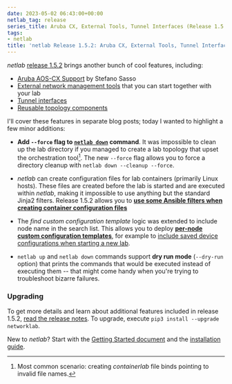 ```yaml
---
date: 2023-05-02 06:43:00+00:00
netlab_tag: release
series_title: Aruba CX, External Tools, Tunnel Interfaces (Release 1.5.2)
tags:
- netlab
title: 'netlab Release 1.5.2: Aruba CX, External Tools, Tunnel Interfaces'
---
```

_netlab_ [release 1.5.2](https://netlab.tools/release/1.5/#release-1-5-2) brings another bunch of cool features, including:

- [Aruba AOS-CX Support](https://netlab.tools/platforms/) by Stefano Sasso
- [External network management tools](https://netlab.tools/extools/) that you can start together with your lab
- [Tunnel interfaces](https://netlab.tools/links/#links-tunnel)
- [Reusable topology components](https://netlab.tools/components/)

I'll cover these features in separate blog posts; today I wanted to highlight a few minor additions:
<!--more-->
* **Add `--force` flag to [`netlab down`](https://netlab.tools/netlab/down/) command**. It was impossible to clean up the lab directory if you managed to create a lab topology that upset the orchestration tool[^CL]. The new `--force` flag allows you to force a directory cleanup with `netlab down --cleanup --force`.

[^CL]: Most common scenario: creating *containerlab* file binds pointing to invalid file names.

* *netlab* can create configuration files for lab containers (primarily Linux hosts). These files are created before the lab is started and are executed within *netlab*, making it impossible to use anything but the standard Jinja2 filters. Release 1.5.2 allows you to **[use some Ansible filters when creating container configuration files](https://netlab.tools/labs/clab/#jinja2-filters-available-in-custom-configuration-files)**

* The *find custom configuration template* logic was extended to include node name in the search list. This allows you to deploy **[per-node custom configuration templates](https://netlab.tools/dev/config/deploy/#finding-custom-configuration-templates)**, for example to [include saved device configurations when starting a new lab](/2023/04/netlab-merge-config.html).

* `netlab up` and `netlab down` commands support **dry run mode** (`--dry-run` option) that prints the commands that would be executed instead of executing them -- that might come handy when you're trying to troubleshoot bizarre failures.

### Upgrading

To get more details and learn about additional features included in release 1.5.2, [read the release notes](https://netlab.tools/release/1.5/#release-1-5-2). To upgrade, execute `pip3 install --upgrade networklab`.

New to *netlab*? Start with the [Getting Started document](https://netlab.tools/tutorials/) and the [installation guide](https://netlab.tools/install/).
